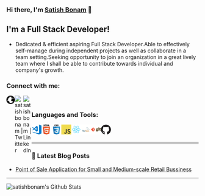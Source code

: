 ### Hi there, I'm [Satish Bonam][website] 👋

## I'm a Full Stack Developer!

- Dedicated & efficient aspiring Full Stack Developer.Able to effectively self-manage during independent
  projects as well as collaborate in a team setting.Seeking opportunity to join an organization in a great
  lively team where I shall be able to contribute towards individual and company's growth.

### Connect with me:

[<img align="left" alt="satishbonam.tech" width="22px" src="https://raw.githubusercontent.com/iconic/open-iconic/master/svg/globe.svg" />][website]
[<img align="left" alt="satishbonam | Twitter" width="22px" src="https://cdn.jsdelivr.net/npm/simple-icons@v3/icons/twitter.svg" />][twitter]
[<img align="left" alt="satishbonam | LinkedIn" width="22px" src="https://cdn.jsdelivr.net/npm/simple-icons@v3/icons/linkedin.svg" />][linkedin]

<br />

### Languages and Tools:

[<img align="left" alt="Visual Studio Code" width="26px" src="https://raw.githubusercontent.com/github/explore/80688e429a7d4ef2fca1e82350fe8e3517d3494d/topics/visual-studio-code/visual-studio-code.png" />][website]
[<img align="left" alt="html5" width="26px" src="https://raw.githubusercontent.com/github/explore/80688e429a7d4ef2fca1e82350fe8e3517d3494d/topics/html/html.png" />][website]
[<img align="left" alt="CSS3" width="26px" src="https://raw.githubusercontent.com/github/explore/80688e429a7d4ef2fca1e82350fe8e3517d3494d/topics/css/css.png" />][website]
[<img align="left" alt="javascript" width="26px" src="https://raw.githubusercontent.com/github/explore/80688e429a7d4ef2fca1e82350fe8e3517d3494d/topics/javascript/javascript.png" />][website]
[<img align="left" alt="React" width="26px" src="https://raw.githubusercontent.com/github/explore/80688e429a7d4ef2fca1e82350fe8e3517d3494d/topics/react/react.png" />][website]
[<img align="left" alt="mysql" width="26px" src="https://raw.githubusercontent.com/github/explore/80688e429a7d4ef2fca1e82350fe8e3517d3494d/topics/mysql/mysql.png" />][website]
[<img align="left" alt="Git" width="26px" src="https://raw.githubusercontent.com/github/explore/80688e429a7d4ef2fca1e82350fe8e3517d3494d/topics/git/git.png" />][website]
[<img align="left" alt="github" width="26px" src="https://raw.githubusercontent.com/github/explore/78df643247d429f6cc873026c0622819ad797942/topics/github/github.png" />][website]

<br />
<br />

---

### 📕 Latest Blog Posts

<!-- BLOG-POST-LIST:START -->

- [Point of Sale Application for Small and Medium-scale Retail Bussiness][article]

<!-- BLOG-POST-LIST:END -->

---

<img align="left" alt="satishbonam's Github Stats" src="https://github-readme-stats.codestackr.vercel.app/api?username=satishbonam&show_icons=true&hide_border=true&count_private=true" />

[website]: https://portfolio.satishbonam.tech
[twitter]: https://twitter.com/satish__bonam
[linkedin]: https://www.linkedin.com/in/satishbonam
[article]: https://medium.com/@satish.b.s.kumar/point-of-sale-application-for-small-and-medium-scale-retail-bussiness-a81f02bba11
